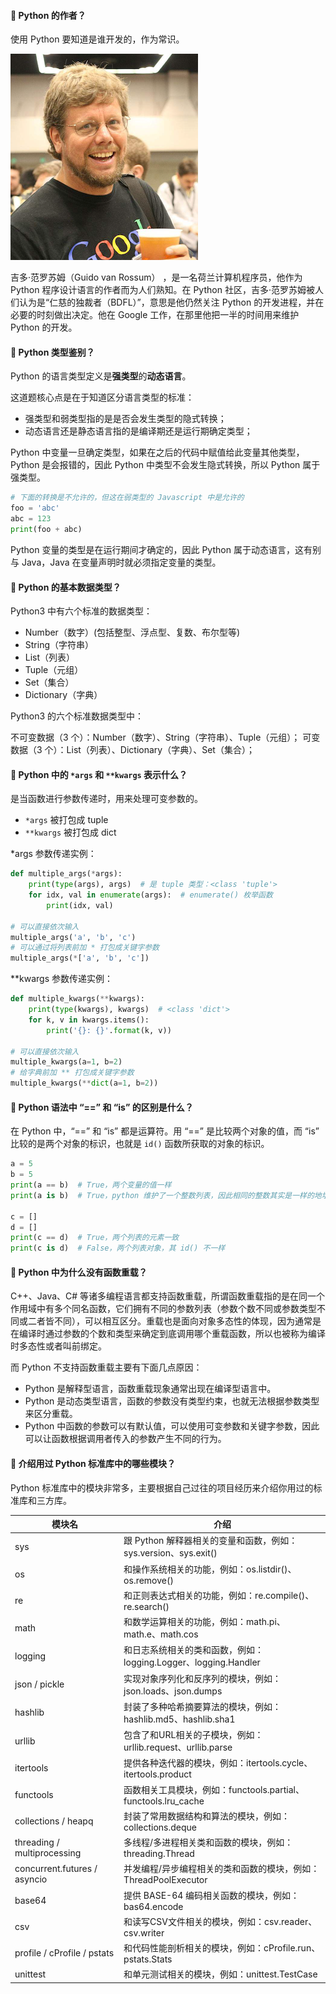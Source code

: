 #### 📖 Python 的作者？

使用 Python 要知道是谁开发的，作为常识。

![](./asset/img/guido_van_rossum.png)

吉多·范罗苏姆（Guido van Rossum） ，是一名荷兰计算机程序员，他作为 Python 程序设计语言的作者而为人们熟知。在 Python 社区，吉多·范罗苏姆被人们认为是“仁慈的独裁者（BDFL）”，意思是他仍然关注 Python 的开发进程，并在必要的时刻做出决定。他在 Google 工作，在那里他把一半的时间用来维护 Python 的开发。

#### 📖 Python 类型鉴别？

Python 的语言类型定义是**强类型**的**动态语言**。

这道题核心点是在于知道区分语言类型的标准：

- 强类型和弱类型指的是是否会发生类型的隐式转换；
- 动态语言还是静态语言指的是编译期还是运行期确定类型；

Python 中变量一旦确定类型，如果在之后的代码中赋值给此变量其他类型，Python 是会报错的，因此 Python 中类型不会发生隐式转换，所以 Python 属于强类型。

```python
# 下面的转换是不允许的，但这在弱类型的 Javascript 中是允许的
foo = 'abc'
abc = 123
print(foo + abc)
```

Python 变量的类型是在运行期间才确定的，因此 Python 属于动态语言，这有别与 Java，Java 在变量声明时就必须指定变量的类型。

#### 📖 Python 的基本数据类型？

Python3 中有六个标准的数据类型：

- Number（数字）(包括整型、浮点型、复数、布尔型等)
- String（字符串）
- List（列表）
- Tuple（元组）
- Set（集合）
- Dictionary（字典）

Python3 的六个标准数据类型中：

不可变数据（3 个）：Number（数字）、String（字符串）、Tuple（元组）；
可变数据（3 个）：List（列表）、Dictionary（字典）、Set（集合）；

#### 📖 Python 中的 `*args` 和 `**kwargs` 表示什么？

是当函数进行参数传递时，用来处理可变参数的。

- `*args` 被打包成 tuple
- `**kwargs` 被打包成 dict

*args 参数传递实例：

```python
def multiple_args(*args):
    print(type(args), args)  # 是 tuple 类型：<class 'tuple'>
    for idx, val in enumerate(args):  # enumerate() 枚举函数
        print(idx, val)

# 可以直接依次输入
multiple_args('a', 'b', 'c')
# 可以通过将列表前加 * 打包成关键字参数
multiple_args(*['a', 'b', 'c'])
```

**kwargs 参数传递实例：

```python
def multiple_kwargs(**kwargs):
    print(type(kwargs), kwargs)  # <class 'dict'>
    for k, v in kwargs.items():
        print('{}: {}'.format(k, v))

# 可以直接依次输入
multiple_kwargs(a=1, b=2)
# 给字典前加 ** 打包成关键字参数
multiple_kwargs(**dict(a=1, b=2))
```

#### 📖 Python 语法中 “==” 和 “is” 的区别是什么？

在 Python 中，“==” 和 “is” 都是运算符。用 “==” 是比较两个对象的值，而 “is” 比较的是两个对象的标识，也就是 `id()` 函数所获取的对象的标识。

```python
a = 5
b = 5
print(a == b)  # True，两个变量的值一样
print(a is b)  # True，python 维护了一个整数列表，因此相同的整数其实是一样的地址

c = []
d = []
print(c == d)  # True，两个列表的元素一致
print(c is d)  # False，两个列表对象，其 id() 不一样
```

#### 📖 Python 中为什么没有函数重载？

C++、Java、C# 等诸多编程语言都支持函数重载，所谓函数重载指的是在同一个作用域中有多个同名函数，它们拥有不同的参数列表（参数个数不同或参数类型不同或二者皆不同），可以相互区分。重载也是面向对象多态性的体现，因为通常是在编译时通过参数的个数和类型来确定到底调用哪个重载函数，所以也被称为编译时多态性或者叫前绑定。

而 Python 不支持函数重载主要有下面几点原因：

- Python 是解释型语言，函数重载现象通常出现在编译型语言中。
- Python 是动态类型语言，函数的参数没有类型约束，也就无法根据参数类型来区分重载。
- Python 中函数的参数可以有默认值，可以使用可变参数和关键字参数，因此可以让函数根据调用者传入的参数产生不同的行为。

#### 📖 介绍用过 Python 标准库中的哪些模块？

Python 标准库中的模块非常多，主要根据自己过往的项目经历来介绍你用过的标准库和三方库。

| 模块名                       | 介绍                                                         |
| ---------------------------- | ------------------------------------------------------------ |
| sys                          | 跟 Python 解释器相关的变量和函数，例如：sys.version、sys.exit() |
| os                           | 和操作系统相关的功能，例如：os.listdir()、os.remove()        |
| re                           | 和正则表达式相关的功能，例如：re.compile()、re.search()      |
| math                         | 和数学运算相关的功能，例如：math.pi、math.e、math.cos        |
| logging                      | 和日志系统相关的类和函数，例如：logging.Logger、logging.Handler |
| json / pickle                | 实现对象序列化和反序列的模块，例如：json.loads、json.dumps   |
| hashlib                      | 封装了多种哈希摘要算法的模块，例如：hashlib.md5、hashlib.sha1 |
| urllib                       | 包含了和URL相关的子模块，例如：urllib.request、urllib.parse  |
| itertools                    | 提供各种迭代器的模块，例如：itertools.cycle、itertools.product |
| functools                    | 函数相关工具模块，例如：functools.partial、functools.lru_cache |
| collections / heapq          | 封装了常用数据结构和算法的模块，例如：collections.deque      |
| threading / multiprocessing  | 多线程/多进程相关类和函数的模块，例如：threading.Thread      |
| concurrent.futures / asyncio | 并发编程/异步编程相关的类和函数的模块，例如：ThreadPoolExecutor |
| base64                       | 提供 BASE-64 编码相关函数的模块，例如：bas64.encode          |
| csv                          | 和读写CSV文件相关的模块，例如：csv.reader、csv.writer        |
| profile / cProfile / pstats  | 和代码性能剖析相关的模块，例如：cProfile.run、pstats.Stats   |
| unittest                     | 和单元测试相关的模块，例如：unittest.TestCase                |

